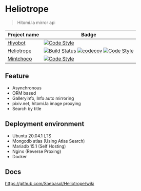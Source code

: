 # Heliotrope

> Hitomi.la mirror api

| Project name                                         | Badge                                                                                                                                                                                                                                                                                                                                                                                                                                                                  |
| ---------------------------------------------------- | ---------------------------------------------------------------------------------------------------------------------------------------------------------------------------------------------------------------------------------------------------------------------------------------------------------------------------------------------------------------------------------------------------------------------------------------------------------------------- |
| [Hiyobot](https://github.com/Saebasol/Hiyobot)       | [![Code Style](https://img.shields.io/badge/code%20style-black-black)](https://github.com/psf/black)                                                                                                                                                                                                                                                                                                                                                                   |
| [Heliotrope](https://github.com/Saebasol/Heliotrope) | [![Build Status](https://dev.azure.com/Saebasol/Heliotrope/_apis/build/status/Saebasol.Heliotrope?branchName=master)](https://dev.azure.com/Saebasol/Heliotrope/_build/latest?definitionId=1&branchName=master) [![codecov](https://codecov.io/gh/Saebasol/Heliotrope/branch/master/graph/badge.svg?token=VTL1Z4abB7)](https://codecov.io/gh/Saebasol/Heliotrope) [![Code Style](https://img.shields.io/badge/code%20style-black-black)](https://github.com/psf/black) |
| [Mintchoco](https://github.com/Saebasol/Mintchoco)   | [![Code Style](https://img.shields.io/badge/code%20style-black-black)](https://github.com/psf/black)                                                                                                                                                                                                                                                                                                                                                                   |

## Feature

- Asynchronous
- ORM based
- Galleryinfo, Info auto mirroring
- pixiv.net, hitomi.la image proxying
- Search by title

## Deployment environment

- Ubuntu 20.04.1 LTS
- Mongodb atlas (Using Atlas Search)
- Mariadb 15.1 (Self Hosting)
- Nginx (Reverse Proxing)
- Docker

## Docs

https://github.com/Saebasol/Heliotrope/wiki
